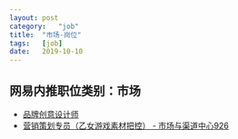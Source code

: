 ```yaml
---
layout:	post
category:	"job"
title:	"市场-岗位"
tags:	[job]
date:	2019-10-10
---
```

## 网易内推职位类别：市场
- [品牌创意设计师](http://mobile.bole.netease.com/bole/boleDetail?id=17198&employeeId=346f03c3cda5f04c&key=all)
- [营销策划专员（乙女游戏素材把控） - 市场与渠道中心926](http://mobile.bole.netease.com/bole/boleDetail?id=17497&employeeId=346f03c3cda5f04c&key=all)
